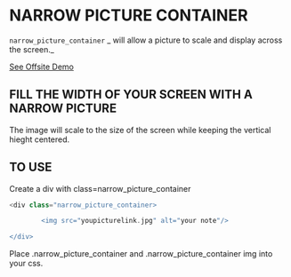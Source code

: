 # NARROW PICTURE CONTAINER

`narrow_picture_container` _ will allow a picture to scale
and display across the screen._

[See Offsite Demo](http://www.jeffryadecola.com/my-php-containers/index.php?container_name=narrow_picture_container)

## FILL THE WIDTH OF YOUR SCREEN WITH A NARROW PICTURE

The image will scale to the size of the screen while keeping the
vertical hieght centered.


## TO USE

Create a div with class=narrow_picture_container

```php
<div class="narrow_picture_container>

    	<img src="youpicturelink.jpg" alt="your note"/>

</div>
```

Place .narrow_picture_container and .narrow_picture_container img into your css.